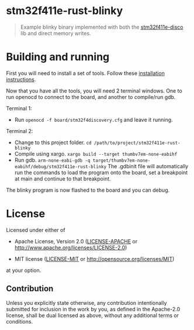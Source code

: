 # stm32f411e-rust-blinky

> Example blinky binary implemented with both the
> [stm32f411e-disco](https://github.com/ShaunKarran/stm32f411e-disco) lib and direct memory writes.

# Building and running

First you will need to install a set of tools. Follow these
[installation instructions](https://japaric.github.io/rbr2016/01-installation-instructions/README.html).

Now that you have all the tools, you will need 2 terminal windows. One to run openocd to connect to the board, and another to compile/run gdb.

Terminal 1:
- Run `openocd -f board/stm32f4discovery.cfg` and leave it running.

Terminal 2:

- Change to this project folder. `cd /path/to/project/stm32f411e-rust-blinky`
- Compile using xargo. `xargo build --target thumbv7em-none-eabihf`
- Run gdb. `arm-none-eabi-gdb -q target/thumbv7em-none-eabihf/debug/stm32f411e-rust-blinky`
The .gdbinit file will automatically run the commands to load the program onto the board, set a breakpoint at main and continue to that breakpoint.

The blinky program is now flashed to the board and you can debug.

# License

Licensed under either of

- Apache License, Version 2.0 ([LICENSE-APACHE](LICENSE-APACHE) or
  http://www.apache.org/licenses/LICENSE-2.0)

- MIT license ([LICENSE-MIT](LICENSE-MIT) or http://opensource.org/licenses/MIT)

at your option.

## Contribution

Unless you explicitly state otherwise, any contribution intentionally submitted
for inclusion in the work by you, as defined in the Apache-2.0 license, shall be
dual licensed as above, without any additional terms or conditions.

